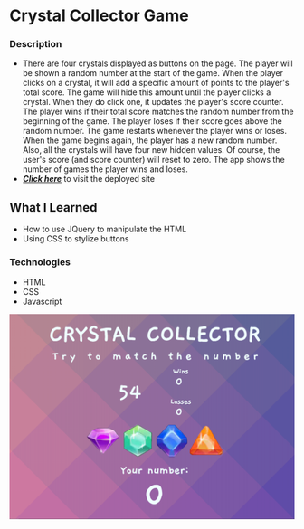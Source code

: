 # Crystal Collector Game

### Description

- There are four crystals displayed as buttons on the page. The player will be shown a random number at the start of the game. When the player clicks on a crystal, it will add a specific amount of points to the player's total score. The game will hide this amount until the player clicks a crystal.
  When they do click one, it updates the player's score counter. The player wins if their total score matches the random number from the beginning of the game. The player loses if their score goes above the random number. The game restarts whenever the player wins or loses. When the game begins again, the player has a new random number. Also, all the crystals will have four new hidden values. Of course, the user's score (and score counter) will reset to zero.
  The app shows the number of games the player wins and loses.
- _**[Click here](https://xtrachase.github.io/crystal-collector-game/)**_ to visit the deployed site

## What I Learned

- How to use JQuery to manipulate the HTML
- Using CSS to stylize buttons

### Technologies

- HTML
- CSS
- Javascript

![preview](./ccgame-0.png)

